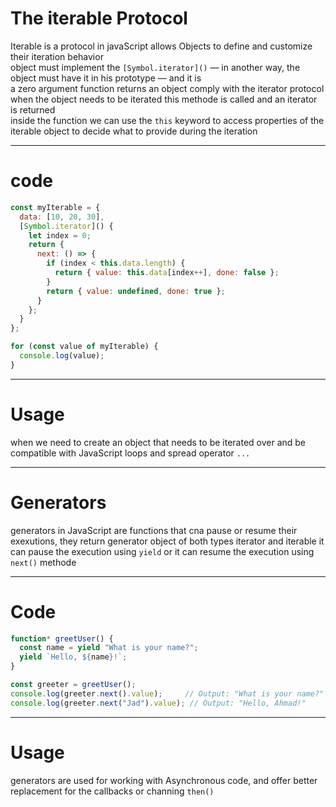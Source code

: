 # The iterable Protocol #

Iterable is a protocol in javaScript allows Objects to define and customize their iteration behavior  
object must implement the `[Symbol.iterator]()` — in another way, the object must have it in his prototype — and it is  
a zero argument function returns an object comply with the iterator protocol  
when the object needs to be iterated this methode is called and an iterator is returned  
inside the function we can use the `this` keyword to access properties of the iterable object to decide what to provide during the iteration

---

# code #

```js
const myIterable = {
  data: [10, 20, 30],
  [Symbol.iterator]() {
    let index = 0;
    return {
      next: () => {
        if (index < this.data.length) {
          return { value: this.data[index++], done: false };
        }
        return { value: undefined, done: true };
      }
    };
  }
};

for (const value of myIterable) {
  console.log(value); 
}

```
---

# Usage #
when we need to create an object that needs to be iterated over and be compatible with JavaScript loops and spread operator `...`

---


# Generators #

generators in JavaScript are functions that cna pause or resume their exexutions, they return generator object of both types iterator and iterable
it can pause the execution using `yield` or it can resume the execution using `next()`
methode 

---

# Code #
```js
function* greetUser() {
  const name = yield "What is your name?";
  yield `Hello, ${name}!`;
}

const greeter = greetUser();
console.log(greeter.next().value);     // Output: "What is your name?"
console.log(greeter.next("Jad").value); // Output: "Hello, Ahmad!"

```
---

# Usage #
generators are used for working with Asynchronous code, and offer better replacement for the callbacks or channing `then()` 